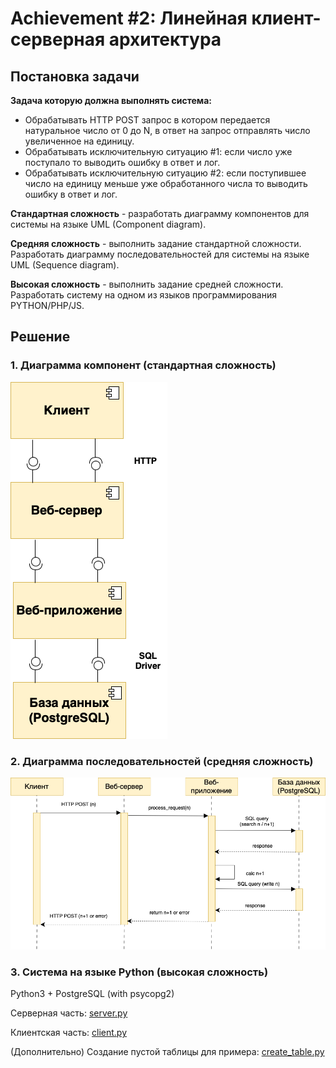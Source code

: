 # Achievement #2: Линейная клиент-серверная архитектура

## Постановка задачи

**Задача которую должна выполнять система:**

- Обрабатывать HTTP POST запрос в котором передается натуральное число от 0 до N, в ответ на запрос отправлять число увеличенное на единицу.
- Обрабатывать исключительную ситуацию #1: если число уже поступало то выводить ошибку в ответ и лог.
- Обрабатывать исключительную ситуацию #2: если поступившее число на единицу меньше уже обработанного числа то выводить ошибку в ответ и лог.

**Стандартная сложность** - разработать диаграмму компонентов для системы на языке UML (Component diagram).

**Средняя сложность** - выполнить задание стандартной сложности. Разработать диаграмму последовательностей для системы на языке UML (Sequence diagram).

**Высокая сложность** - выполнить задание средней сложности. Разработать систему на одном из языков программирования PYTHON/PHP/JS.

## Решение
### 1. Диаграмма компонент (стандартная сложность)
![image](https://github.com/nickimpark/miem-2024/blob/main/distributed-computing-course/achievement-2/component_diagram_1.png?raw=true)

### 2. Диаграмма последовательностей (средняя сложность)
![image](https://github.com/nickimpark/miem-2024/blob/main/distributed-computing-course/achievement-2/sequence_diagram_1.png?raw=true)

### 3. Система на языке Python (высокая сложность)
Python3 + PostgreSQL (with psycopg2)

Серверная часть: <a href="https://github.com/nickimpark/miem-2024/blob/main/distributed-computing-course/achievement-2/server.py">server.py</a>

Клиентская часть: <a href="https://github.com/nickimpark/miem-2024/blob/main/distributed-computing-course/achievement-2/client.py">client.py</a>

(Дополнительно) Создание пустой таблицы для примера: <a href="https://github.com/nickimpark/miem-2024/blob/main/distributed-computing-course/achievement-2/create_table.py">create_table.py</a>
